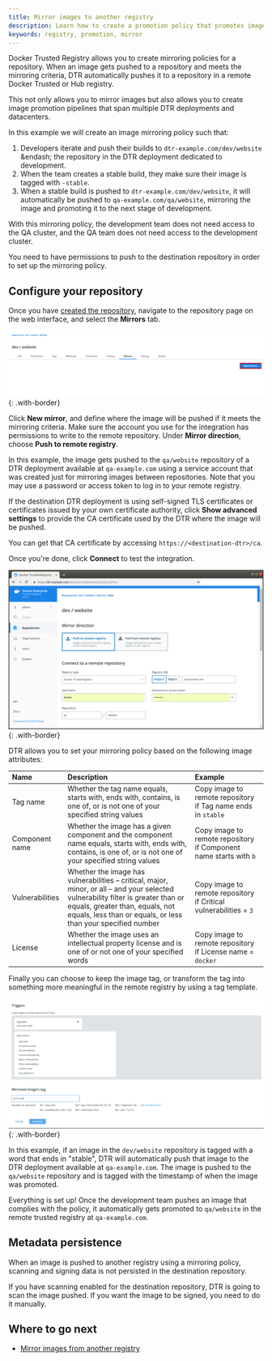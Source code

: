 ```yaml
---
title: Mirror images to another registry
description: Learn how to create a promotion policy that promotes images to an external registry, creating a DTR mirror.
keywords: registry, promotion, mirror
---
```


Docker Trusted Registry allows you to create mirroring policies for a repository.
When an image gets pushed to a repository and meets the mirroring criteria,
DTR automatically pushes it to a repository in a remote Docker Trusted or Hub registry.

This not only allows you to mirror images but also allows you to create
image promotion pipelines that span multiple DTR deployments and datacenters.

In this example we will create an image mirroring policy such that:

1. Developers iterate and push their builds to `dtr-example.com/dev/website` &endash; the
repository in the DTR deployment dedicated to development.
2. When the team creates a stable build, they make sure their image is tagged
with `-stable`.
3. When a stable build is pushed to `dtr-example.com/dev/website`, it will
automatically be pushed to `qa-example.com/qa/website`, mirroring the image and
promoting it to the next stage of development.

With this mirroring policy, the development team does not need access to the
QA cluster, and the QA team does not need access to the development
cluster.

You need to have permissions to push to the destination repository in order to set up the mirroring policy.

## Configure your repository

Once you have [created the repository](../manage-images/index.md), navigate to
the repository page on the web interface, and select the
**Mirrors** tab.

![create integration](../../images/push-mirror-2.png){: .with-border}

Click **New mirror**, and define where the image will be pushed if
it meets the mirroring criteria. Make sure the account you use for the integration
has permissions to write to the remote repository. Under **Mirror direction**, choose **Push to remote registry**. 

In this example, the image gets pushed to the `qa/website` repository of a
DTR deployment available at `qa-example.com` using a service account
that was created just for mirroring images between repositories. Note that you may use a password or access token to log in to your remote registry.

If the destination DTR deployment is using self-signed TLS certificates or
certificates issued by your own certificate authority, click
**Show advanced settings** to provide the CA certificate used by the
DTR where the image will be pushed.

You can get that CA certificate by accessing `https://<destination-dtr>/ca`.

Once you're done, click **Connect** to test the integration.

![test connection](../../images/push-mirror-3.png){: .with-border}

DTR allows you to set your mirroring policy based on the following image attributes:

| Name            | Description                                        | Example           |
|:----------------|:---------------------------------------------------| :----------------|
| Tag name        | Whether the tag name equals, starts with, ends with, contains, is one of, or is not one of your specified string values | Copy image to remote repository if Tag name ends in `stable`|
| Component name  | Whether the image has a given component and the component name equals, starts with, ends with, contains, is one of, or is not one of your specified string values | Copy image to remote repository if Component name starts with `b` |
| Vulnerabilities | Whether the image has vulnerabilities &ndash; critical, major, minor, or all &ndash; and your selected vulnerability filter is greater than or equals, greater than, equals, not equals, less than or equals, or less than your specified number | Copy image to remote repository if Critical vulnerabilities = `3` |
| License         | Whether the image uses an intellectual property license and is one of or not one of your specified words | Copy image to remote repository if License name = `docker` | 

Finally you can choose to keep the image tag, or transform the tag into
something more meaningful in the remote registry by using a tag template.

![choose policy](../../images/push-mirror-4.png){: .with-border}

In this example, if an image in the `dev/website` repository is tagged with
a word that ends in "stable", DTR will automatically push that image to
the DTR deployment available at `qa-example.com`. The image is pushed to the
`qa/website` repository and is tagged with the timestamp of when the image
was promoted.

Everything is set up! Once the development team pushes an image that complies
with the policy, it automatically gets promoted to `qa/website` in the remote trusted registry at `qa-example.com`.

## Metadata persistence

When an image is pushed to another registry using a mirroring policy, scanning
and signing data is not persisted in the destination repository.

If you have scanning enabled for the destination repository, DTR is going to scan
the image pushed. If you want the image to be signed, you need to do it manually.

## Where to go next

* [Mirror images from another registry](pull-mirror.md)
